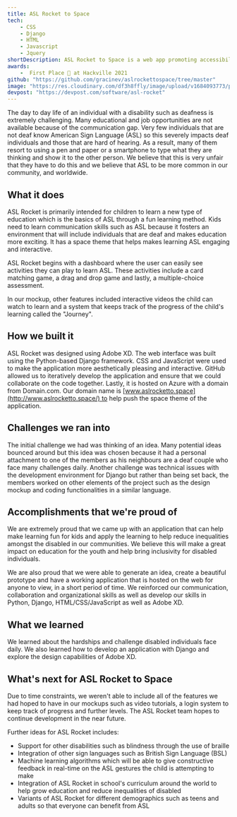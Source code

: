 ```yaml
---
title: ASL Rocket to Space
tech: 
    - CSS
    - Django
    - HTML
    - Javascript
    - Jquery
shortDescription: ASL Rocket to Space is a web app promoting accessibility and education for individuals with disabilities, focusing on ASL learning. Through interactive activities and a space-themed interface, it aims to make ASL more common. Built with Django, CSS, HTML, and JavaScript, future plans include expanding features and supporting other disabilities and sign languages.
awards:
    -  First Place 🥇 at Hackville 2021
github: "https://github.com/gracinev/aslrockettospace/tree/master"
image: "https://res.cloudinary.com/df3h8ffly/image/upload/v1684093773/portfolio/asl-rocket.webp"
devpost: "https://devpost.com/software/asl-rocket"
---
```

The day to day life of an individual with a disability such as deafness is extremely challenging. Many educational and job opportunities are not available because of the communication gap. Very few individuals that are not deaf know American Sign Language (ASL) so this severely impacts deaf individuals and those that are hard of hearing. As a result, many of them resort to using a pen and paper or a smartphone to type what they are thinking and show it to the other person. We believe that this is very unfair that they have to do this and we believe that ASL to be more common in our community, and worldwide.

## **What it does**

ASL Rocket is primarily intended for children to learn a new type of education which is the basics of ASL through a fun learning method. Kids need to learn communication skills such as ASL because it fosters an environment that will include individuals that are deaf and makes education more exciting. It has a space theme that helps makes learning ASL engaging and interactive.

ASL Rocket begins with a dashboard where the user can easily see activities they can play to learn ASL. These activities include a card matching game, a drag and drop game and lastly, a multiple-choice assessment.

In our mockup, other features included interactive videos the child can watch to learn and a system that keeps track of the progress of the child's learning called the "Journey".

## **How we built it**

ASL Rocket was designed using Adobe XD. The web interface was built using the Python-based Django framework. CSS and JavaScript were used to make the application more aesthetically pleasing and interactive. GitHub allowed us to iteratively develop the application and ensure that we could collaborate on the code together. Lastly, it is hosted on Azure with a domain from Domain.com. Our domain name is [www.aslrocketto.space](http://www.aslrocketto.space/) to help push the space theme of the application.

## **Challenges we ran into**

The initial challenge we had was thinking of an idea. Many potential ideas bounced around but this idea was chosen because it had a personal attachment to one of the members as his neighbours are a deaf couple who face many challenges daily. Another challenge was technical issues with the development environment for Django but rather than being set back, the members worked on other elements of the project such as the design mockup and coding functionalities in a similar language.

## **Accomplishments that we're proud of**

We are extremely proud that we came up with an application that can help make learning fun for kids and apply the learning to help reduce inequalities amongst the disabled in our communities. We believe this will make a great impact on education for the youth and help bring inclusivity for disabled individuals.

We are also proud that we were able to generate an idea, create a beautiful prototype and have a working application that is hosted on the web for anyone to view, in a short period of time. We reinforced our communication, collaboration and organizational skills as well as develop our skills in Python, Django, HTML/CSS/JavaScript as well as Adobe XD.

## **What we learned**

We learned about the hardships and challenge disabled individuals face daily. We also learned how to develop an application with Django and explore the design capabilities of Adobe XD.

## **What's next for ASL Rocket to Space**

Due to time constraints, we weren't able to include all of the features we had hoped to have in our mockups such as video tutorials, a login system to keep track of progress and further levels. The ASL Rocket team hopes to continue development in the near future.

Further ideas for ASL Rocket includes:

- Support for other disabilities such as blindness through the use of braille
- Integration of other sign languages such as British Sign Language (BSL)
- Machine learning algorithms which will be able to give constructive feedback in real-time on the ASL gestures the child is attempting to make
- Integration of ASL Rocket in school's curriculum around the world to help grow education and reduce inequalities of disabled
- Variants of ASL Rocket for different demographics such as teens and adults so that everyone can benefit from ASL
